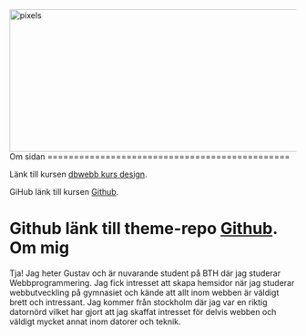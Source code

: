 <img src="img/pexels.jpeg" width="1000" height="250" alt="pixels">
Om sidan
==============================================

Länk till kursen [dbwebb kurs design](http://dbwebb.se/design).

GiHub länk till kursen [Github](https://github.com/Northernberg/Anax-flat).

Github länk till theme-repo [Github](https://github.com/Northernberg/anax-flat-theme).
Om mig
==============================================
Tja! Jag heter Gustav och är nuvarande student på BTH där jag studerar Webbprogrammering.
Jag fick intresset att skapa hemsidor när jag studerar webbutveckling på gymnasiet och kände
att allt inom webben är väldigt brett och intressant. Jag kommer från stockholm där jag var en
riktig datornörd vilket har gjort att jag skaffat intresset för delvis webben och väldigt mycket
annat inom datorer och teknik.
